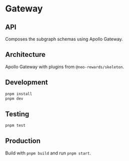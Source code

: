 # Gateway

## API
Composes the subgraph schemas using Apollo Gateway.

## Architecture
Apollo Gateway with plugins from `@neo-rewards/skeleton`.

## Development
```bash
pnpm install
pnpm dev
```

## Testing
```bash
pnpm test
```

## Production
Build with `pnpm build` and run `pnpm start`.
